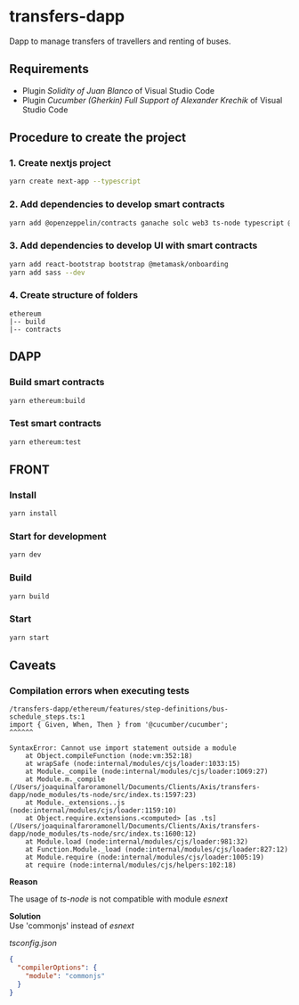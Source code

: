 # transfers-dapp
Dapp to manage transfers of travellers and renting of buses.

## Requirements
- Plugin *Solidity of Juan Blanco* of Visual Studio Code
- Plugin *Cucumber (Gherkin) Full Support of Alexander Krechik* of Visual Studio Code

## Procedure to create the project

### 1. Create nextjs project
```bash
yarn create next-app --typescript
```
### 2. Add dependencies to develop smart contracts
```bash
yarn add @openzeppelin/contracts ganache solc web3 ts-node typescript @cucumber/cucumber --dev
```

### 3. Add dependencies to develop UI with smart contracts
```bash
yarn add react-bootstrap bootstrap @metamask/onboarding
yarn add sass --dev
```

### 4. Create structure of folders
```
ethereum
|-- build
|-- contracts
```
## DAPP

### Build smart contracts
```bash
yarn ethereum:build
```
### Test smart contracts
```bash
yarn ethereum:test
```

## FRONT
### Install
```bash
yarn install
```
### Start for development
```bash
yarn dev
```
### Build
```bash
yarn build
```
### Start
```bash
yarn start
```

## Caveats
### Compilation errors when executing tests
```
/transfers-dapp/ethereum/features/step-definitions/bus-schedule_steps.ts:1
import { Given, When, Then } from '@cucumber/cucumber';
^^^^^^

SyntaxError: Cannot use import statement outside a module
    at Object.compileFunction (node:vm:352:18)
    at wrapSafe (node:internal/modules/cjs/loader:1033:15)
    at Module._compile (node:internal/modules/cjs/loader:1069:27)
    at Module.m._compile (/Users/joaquinalfaroramonell/Documents/Clients/Axis/transfers-dapp/node_modules/ts-node/src/index.ts:1597:23)
    at Module._extensions..js (node:internal/modules/cjs/loader:1159:10)
    at Object.require.extensions.<computed> [as .ts] (/Users/joaquinalfaroramonell/Documents/Clients/Axis/transfers-dapp/node_modules/ts-node/src/index.ts:1600:12)
    at Module.load (node:internal/modules/cjs/loader:981:32)
    at Function.Module._load (node:internal/modules/cjs/loader:827:12)
    at Module.require (node:internal/modules/cjs/loader:1005:19)
    at require (node:internal/modules/cjs/helpers:102:18)
```

**Reason**  

The usage of *ts-node* is not compatible with module *esnext*

**Solution**  
Use 'commonjs' instead of *esnext*  

*tsconfig.json*
```json
{
  "compilerOptions": {
    "module": "commonjs"
  }
}
```